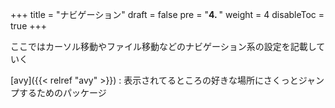 +++
title = "ナビゲーション"
draft = false
pre = "<b>4. </b>"
weight = 4
disableToc = true
+++

ここではカーソル移動やファイル移動などのナビゲーション系の設定を記載していく

[avy]({{< relref "avy" >}})
: 表示されてるところの好きな場所にさくっとジャンプするためのパッケージ
